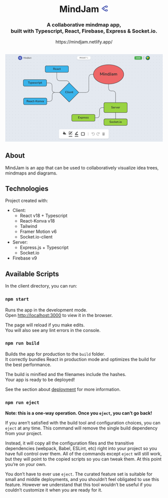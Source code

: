 
<h1 align="center">
  MindJam <img src="./client/public/favicon.svg" />
  <br>
</h1>

<h3 align="center">A collaborative mindmap app, <br /> built with Typescript, React, Firebase, Express & Socket.io.</h3>
<p align="center">https://mindjam.netlify.app/</p>
<br />

<div align="center">
    <img src="./uploads/cover.png" />
</div>

## About

MindJam is an app that can be used to collaboratively visualize idea trees, mindmaps and diagrams.


## Technologies
Project created with:
- Client:
  - React v18 + Typescript
  - React-Konva v18
  - Tailwind
  - Framer Motion v6
  - Socket.io-client
- Server:
  - Express.js + Typescript
  - Socket.io
- Firebase v9

## Available Scripts

In the client directory, you can run:

### `npm start`

Runs the app in the development mode.\
Open [http://localhost:3000](http://localhost:3000) to view it in the browser.

The page will reload if you make edits.\
You will also see any lint errors in the console.

### `npm run build`

Builds the app for production to the `build` folder.\
It correctly bundles React in production mode and optimizes the build for the best performance.

The build is minified and the filenames include the hashes.\
Your app is ready to be deployed!

See the section about [deployment](https://facebook.github.io/create-react-app/docs/deployment) for more information.

### `npm run eject`

**Note: this is a one-way operation. Once you `eject`, you can’t go back!**

If you aren’t satisfied with the build tool and configuration choices, you can `eject` at any time. This command will remove the single build dependency from your project.

Instead, it will copy all the configuration files and the transitive dependencies (webpack, Babel, ESLint, etc) right into your project so you have full control over them. All of the commands except `eject` will still work, but they will point to the copied scripts so you can tweak them. At this point you’re on your own.

You don’t have to ever use `eject`. The curated feature set is suitable for small and middle deployments, and you shouldn’t feel obligated to use this feature. However we understand that this tool wouldn’t be useful if you couldn’t customize it when you are ready for it.
